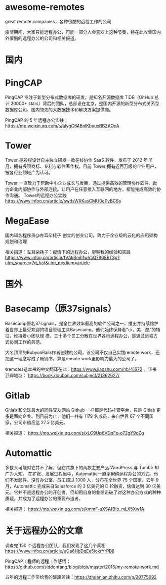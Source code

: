 # awesome-remotes
great remote companies，各种很酷的远程工作的公司

疫情期间，大家只能远程办公，可能一部分人会喜欢上这种节奏，特在此收集国内外很酷的远程办公的公司和相关报道。
# 国内

# PingCAP
PingCAP 专注于新型分布式数据库的研发，是知名开源数据库 TiDB（GitHub 总计 20000+ stars）背后的团队，总部设在北京，是国内开源的新型分布式关系型数据库公司、国内领先的大数据技术和解决方案提供商。

PingCAP 的 5 年远程办公实践：https://mp.weixin.qq.com/s/alygC64BnIKbuuxBBZAOxA

# Tower
Tower 是彩程设计自主独立研发一款在线协作 SaaS 软件，发布于 2012 年 11 月，拥有多项商标、专利与软件著作权。目前 Tower 拥有近百万级的企业用户，被各行业领域广为认可。

Tower 一直致力于帮助中小企业成长与发展，通过提供高效的管理协作软件，助力企业内部协作与外部连接。让用户在任意接入互联网的地方，都能完成高效的协作沟通。
Tower的远程办公实践 https://www.infoq.cn/article/swdsWXKasCMU0ePyBCSs

# MegaEase
国内知名程序员@左耳朵耗子 创立的创业公司，致力于企业级的云化的应用架构规划和治理

相关报道：左耳朵耗子：疫情下的远程办公，聊聊我的经验和实践 https://www.infoq.cn/article/fVAkBmhfwVaQ7868BT3g?utm_source=7d_hot&utm_medium=article

# 国外

# Basecamp（原37signals）
Basecamp原名37signals，是全世界效率最高的软件公司之一，推出并持续维护着世界上最受欢迎的项目管理工具Basecamp。他们始终保持着“小，美，酷”的特征，维持着小团队规 模，三十多个员工分散在世界各地远程办公，是通过远程方式协同工作的典范。

大名顶顶的RubyonRails作者创建的公司，该公司不仅自己实践remote work，还把这一理念写成了畅销书，算是remote work里影响力最大的公司了。

《remote》这本书的中文翻译在此：https://www.jianshu.com/nb/41672  。该书豆瓣地址： https://book.douban.com/subject/21362627/

# Gitlab 
Gitlab 和全球最大的同性交友网站 Github 一样都是代码托管平台，只是 Gitlab 更多是面向企业。到目前为止，他们一共有 1179 名成员，来自世界 67 个不同国家，公司市值高达 27.5 亿美元。

相关报道：
https://mp.weixin.qq.com/s/xLC9Up6VDqFx-o72gY9oZg

# Automattic
多数人可能对它并不了解，但它其旗下的两款主要产品 WordPress 与 Tumblr 却广为人知。
在扩张、发展过程当中，Automattic一直采用纯远程办公的方式。他们不发邮件、没有办公室、员工超过 1000 人，分布在全世界 75 个国家。去年 9 月，Automattic 完成来自Salesforce 的 3 亿美元的 D 轮融资，估值达到 30 亿美元。它并不是远程办公的开创者，但却用自身的业绩击破了对这种办公方式的种种质疑，并成为了远程办公的重要布道者。

相关报道：
https://mp.weixin.qq.com/s/kmmF-sXSAfBIb_mLX5Xw1A

# 关于远程办公的文章

调查完 150 个远程办公团队，我们发现了这几个真相 https://www.infoq.cn/article/uGa6HbDqEe5IokrYrPB8

PingCAP工程师的远程工作感悟：https://github.com/siddontang/blog/blob/master/2016/my-remote-work.md

五年的远程工作带给我的酸甜苦辣：https://zhuanlan.zhihu.com/p/20775692
